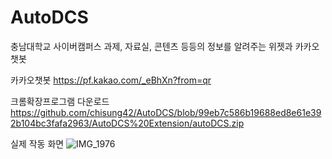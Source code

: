 # AutoDCS
충남대학교 사이버캠퍼스 과제, 자료실, 콘텐츠 등등의 정보를 알려주는 위젯과 카카오 챗봇

카카오챗봇
https://pf.kakao.com/_eBhXn?from=qr

크롬확장프로그램 다운로드
https://github.com/chisung42/AutoDCS/blob/99eb7c586b19688ed8e61e392b104bc3fafa2963/AutoDCS%20Extension/autoDCS.zip

실제 작동 화면
![IMG_1976](https://github.com/user-attachments/assets/f3dd7cec-2a58-4e89-9a95-cf15fad763a3)
